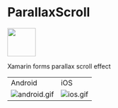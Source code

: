 # ParallaxScroll

<img src="https://raw.githubusercontent.com/xamarinium/ParallaxScroll/master/icon.png" width=64 height=64>

Xamarin forms parallax scroll effect

<table>
  <tr>
    <td>Android</td>
    <td>iOS</td>
  </tr>
  <tr>
    <td><img src="https://github.com/xamarinium/ParallaxScroll/blob/master/Screenshots/android.gif?raw=true" alt="android.gif"></td>
    <td><img src="https://github.com/xamarinium/ParallaxScroll/blob/master/Screenshots/ios.gif?raw=true" alt="ios.gif"></td>
  </tr>
</table>
